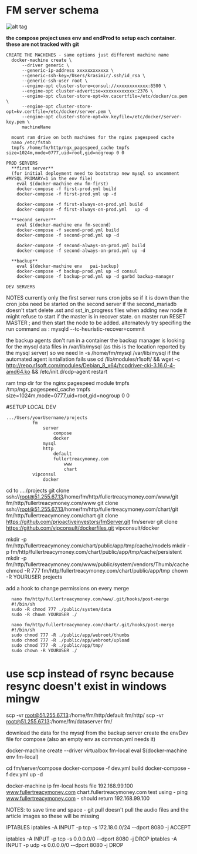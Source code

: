 # FM server schema


![alt tag](https://github.com/prioactiveinvestors/composeFM/blob/master/schema.png)


**the compose project uses env and endProd to setup each container.
these are not tracked with git**

```
CREATE THE MACHINES - same options just different machine name
  docker-machine create \
      --driver generic \
      --generic-ip-address xxxxxxxxxxxx \
      --generic-ssh-key=/Users/krasimir/.ssh/id_rsa \
      --generic-ssh-user root \
      --engine-opt cluster-store=consul://xxxxxxxxxxxx:8500 \
      --engine-opt cluster-advertise=xxxxxxxxxxxx:2376 \
      --engine-opt cluster-store-opt=kv.cacertfile=/etc/docker/ca.pem \
      --engine-opt cluster-store-opt=kv.certfile=/etc/docker/server.pem \
      --engine-opt cluster-store-opt=kv.keyfile=/etc/docker/server-key.pem \ 
      machineName
  
  mount ram drive on both machines for the nginx pagespeed cache
  nano /etc/fstab
  tmpfs /home/fm/http/ngx_pagespeed_cache tmpfs size=1024m,mode=0777,uid=root,gid=nogroup 0 0

PROD SERVERS
  **first server** 
  (for initial deployment need to bootstrap new mysql so uncomment #MYSQL_PRIMARY=1 in the env file)
    eval $(docker-machine env fm-first)
    docker-compose -f first-prod.yml build
    docker-compose -f first-prod.yml up -d
    
    docker-compose -f first-always-on-prod.yml build
    docker-compose -f first-always-on-prod.yml   up -d
  
  **second server**
    eval $(docker-machine env fm-second)
    docker-compose -f second-prod.yml build
    docker-compose -f second-prod.yml up -d

    docker-compose -f second-always-on-prod.yml build
    docker-compose -f second-always-on-prod.yml up -d
  
  **backup**
    eval $(docker-machine env   pai-backup)
    docker-compose -f backup-prod.yml up -d consul
    docker-compose -f backup-prod.yml up -d garbd backup-manager

DEV SERVERS

```

NOTES
  currently only the first server runs cron jobs so if it is down than the cron jobs need be started on the second server
  if the second_mariadb doesn't start delete .sst and sst_in_progress files
  when adding new node it might refuse to start if the master is in recover state. on master run RESET MASTER ; and then start the node to be added. alternatevly try specifing the run command as : mysqld --tc-heuristic-recover=commit

  the backup agents don't run in a container
  the backup manager is looking for the mysql data files in /var/lib/mysql (as this is the location reported by the mysql server) 
    so we need ln -s /home/fm/mysql /var/lib/mysql
  if the automated agent isntallation fails use 
    cd /lib/modules/r1soft/ && wget -c http://repo.r1soft.com/modules/Debian_8_x64/hcpdriver-cki-3.16.0-4-amd64.ko && /etc/init.d/cdp-agent restart 



  ram tmp dir for the nginx pagespeed module
  tmpfs /tmp/ngx_pagespeed_cache tmpfs size=1024m,mode=0777,uid=root,gid=nogroup 0 0



#SETUP LOCAL DEV

```
.../Users/yourUsername/projects
          fm
              server
                  compose
                  docker
              mysql
              http
                  default
                  fullertreacymoney.com
                      www
                      chart
          vipconsul
              docker
```

cd to ..../projects 
git clone ssh://root@51.255.67.13/home/fm/http/fullertreacymoney.com/www/git fm/http/fullertreacymoney.com/www
git clone ssh://root@51.255.67.13/home/fm/http/fullertreacymoney.com/chart/git fm/http/fullertreacymoney.com/chart
git clone https://github.com/prioactiveinvestors/fmServer.git fm/server
git clone https://github.com/vipconsult/dockerfiles.git vipconsult/docker

mkdir -p fm/http/fullertreacymoney.com/chart/public/app/tmp/cache/models
mkdir -p fm/http/fullertreacymoney.com/chart/public/app/tmp/cache/persistent
mkdir -p fm/http/fullertreacymoney.com/www/public/system/vendors/Thumb/cache
chmod -R 777 fm/http/fullertreacymoney.com/chart/public/app/tmp
chown -R YOURUSER projects

add a hook to change permissions on every merge
```
  nano fm/http/fullertreacymoney.com/www/.git/hooks/post-merge
  #!/bin/sh
  sudo -R chmod 777 ./public/system/data
  sudo -R chown YOURUSER ./

  nano fm/http/fullertreacymoney.com/chart/.git/hooks/post-merge
  #!/bin/sh
  sudo chmod 777 -R ./public/app/webroot/thumbs
  sudo chmod 777 -R ./public/app/webroot/upload
  sudo chmod 777 -R ./public/app/tmp/
  sudo chown -R YOURUSER ./

```
# use scp instead of rsync because resync doesn't exist in windows mingw
scp -vr root@51.255.67.13:/home/fm/http/default fm/http/
scp -vr root@51.255.67.13:/home/fm/dataserver fm/

download the data for the mysql from the backup server
create the envDev file for compose (also an empty env as common.yml needs it)

docker-machine create --driver virtualbox fm-local
eval $(docker-machine env fm-local)

cd fm/server/compose
docker-compose -f dev.yml build
docker-compose -f dev.yml up -d

docker-machine ip fm-local
hosts file 
192.168.99.100 www.fullertreacymoney.com chart.fullertreacymoney.com
test using  - ping www.fullertreacymoney.com - should return 192.168.99.100

NOTES: to save time and space - git pull doesn't pull the audio files and the article images so these will be missing

IPTABLES
iptables -A INPUT -p tcp -s 172.18.0.0/24 --dport 8080 -j ACCEPT

iptables -A INPUT -p tcp -s 0.0.0.0/0 --dport 8080 -j DROP
iptables -A INPUT -p udp -s 0.0.0.0/0 --dport 8080 -j DROP



